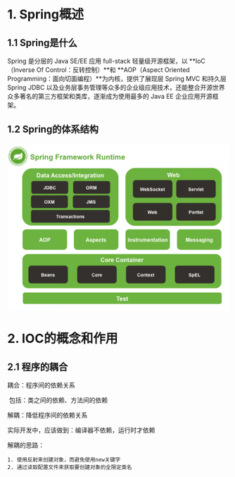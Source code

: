 # 1. Spring概述

## 1.1 Spring是什么

Spring 是分层的 Java SE/EE 应用 full-stack 轻量级开源框架，以 **IoC（Inverse Of Control：反转控制）**和 **AOP（Aspect Oriented Programming：面向切面编程）**为内核，提供了展现层 Spring MVC 和持久层 Spring JDBC 以及业务层事务管理等众多的企业级应用技术，还能整合开源世界众多著名的第三方框架和类库，逐渐成为使用最多的 Java EE 企业应用开源框架。

## 1.2 Spring的体系结构

![image-20201023102137594](images/image-20201023102137594.png)

# 2. IOC的概念和作用

## 2.1 程序的耦合

耦合：程序间的依赖关系

​		包括：类之间的依赖、方法间的依赖

解耦：降低程序间的依赖关系

实际开发中，应该做到：编译器不依赖，运行时才依赖

解耦的思路：

	1. 使用反射来创建对象，而避免使用new关键字
 	2. 通过读取配置文件来获取要创建对象的全限定类名

